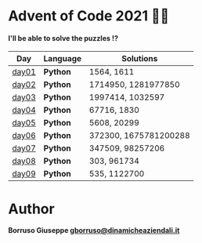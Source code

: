 # Advent of Code 2021 🎅🏻

#### I'll be able to solve the puzzles !?

| Day             | Language   | Solutions             |
|-----------------|------------|-----------------------|
| [day01](day01/) | **Python** | 1564, 1611            |
| [day02](day02/) | **Python** | 1714950, 1281977850   |
| [day03](day03/) | **Python** | 1997414, 1032597      |
| [day04](day04/) | **Python** | 67716, 1830           |
| [day05](day05/) | **Python** | 5608, 20299           |
| [day06](day06/) | **Python** | 372300, 1675781200288 |
| [day07](day07/) | **Python** | 347509, 98257206      |
| [day08](day08/) | **Python** | 303, 961734           |
| [day09](day09/) | **Python** | 535, 1122700          |

Author
=======

**Borruso Giuseppe <gborruso@dinamicheaziendali.it>**
